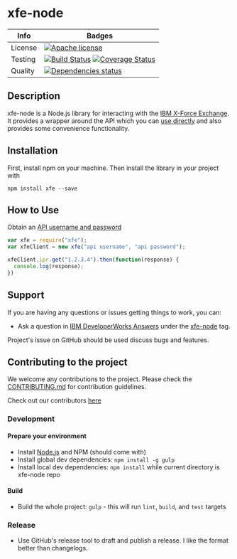 # xfe-node

| Info          | Badges        |
| ------------- | ------------- |
| License  | [![Apache license][license-image]][license-url]  |
| Testing  | [![Build Status][build-image]][build-url] [![Coverage Status][coverage-image]][coverage-url] |
| Quality |  [![Dependencies status][dep-status-image]][dep-status-url]|

## Description

xfe-node is a Node.js library for interacting with the [IBM X-Force Exchange](https://exchange.xforce.ibmcloud.com).
It provides a wrapper around the API which you can [use directly](https://api.xforce.ibmcloud.com) and 
also provides some convenience functionality.

## Installation

First, install npm on your machine. Then install the library in your project with
```shell
npm install xfe --save
```

## How to Use

Obtain an [API username and password](https://exchange.xforce.ibmcloud.com/settings/api)

```javascript
var xfe = require("xfe");
var xfeClient = new xfe("api username", "api password");

xfeClient.ipr.get("1.2.3.4").then(function(response) {
  console.log(response);
})
```

## Support
If you are having any questions or issues getting things to work, you can:

* Ask a question in [IBM DeveloperWorks Answers](https://developer.ibm.com/answers/index.html) under the [xfe-node](https://developer.ibm.com/answers/topics/xfe-node/) tag.

Project's issue on GitHub should be used discuss bugs and features.

## Contributing to the project

We welcome any contributions to the project. Please check the [CONTRIBUTING.md](CONTRIBUTING.md) for contribution guidelines.

Check out our contributors [here](https://github.com/ibm-xforce/xfe-node/graphs/contributors)

### Development
#### Prepare your environment
* Install [Node.js](http://nodejs.org/) and NPM (should come with)
* Install global dev dependencies: `npm install -g gulp`
* Install local dev dependencies: `npm install` while current directory is xfe-node repo

#### Build
* Build the whole project: `gulp` - this will run `lint`, `build`, and `test` targets

### Release
* Use GitHub's release tool to draft and publish a release. I like the format better than
changelogs.

[bower-image]: https://img.shields.io/bower/v/xfe-node.svg?style=flat-square
[bower-url]: http://bower.io/search/?q=xfe-node
[build-image]: http://img.shields.io/travis/ibm-xforce/xfe-node.svg?style=flat-square
[build-url]: https://travis-ci.org/ibm-xforce/xfe-node
[dep-status-image]: https://img.shields.io/david/ibm-xforce/xfe-node.svg?style=flat-square
[dep-status-url]: https://david-dm.org/ibm-xforce/xfe-node
[coverage-image]: https://img.shields.io/coveralls/ibm-xforce/xfe-node.svg?style=flat-square
[coverage-url]: https://coveralls.io/r/ibm-xforce/xfe-node?branch=master
[code-climate-image]: https://img.shields.io/codeclimate/github/ibm-xforce/xfe-node.svg?style=flat-square
[code-climate-url]: https://codeclimate.com/github/ibm-xforce/xfe-node
[license-image]: http://img.shields.io/badge/license-Apachev2-blue.svg?style=flat-square
[license-url]: http://www.apache.org/licenses/LICENSE-2.0
